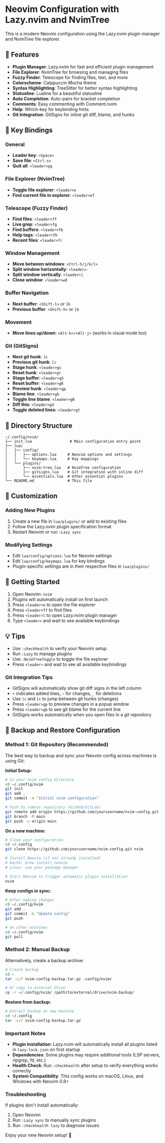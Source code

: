 # Neovim Configuration with Lazy.nvim and NvimTree

This is a modern Neovim configuration using the Lazy.nvim plugin manager and NvimTree file explorer.

## 🚀 Features

- **Plugin Manager**: Lazy.nvim for fast and efficient plugin management
- **File Explorer**: NvimTree for browsing and managing files
- **Fuzzy Finder**: Telescope for finding files, text, and more
- **Colorscheme**: Catppuccin Mocha theme
- **Syntax Highlighting**: TreeSitter for better syntax highlighting
- **Statusline**: Lualine for a beautiful statusline
- **Auto Completion**: Auto-pairs for bracket completion
- **Comments**: Easy commenting with Comment.nvim
- **Help**: Which-key for keybinding hints
- **Git Integration**: GitSigns for inline git diff, blame, and hunks

## 🎯 Key Bindings

### General
- **Leader key**: `<Space>`
- **Save file**: `<Ctrl-s>`
- **Quit all**: `<leader>qq`

### File Explorer (NvimTree)
- **Toggle file explorer**: `<leader>e`
- **Find current file in explorer**: `<leader>ef`

### Telescope (Fuzzy Finder)
- **Find files**: `<leader>ff`
- **Live grep**: `<leader>fg`
- **Find buffers**: `<leader>fb`
- **Help tags**: `<leader>fh`
- **Recent files**: `<leader>fr`

### Window Management
- **Move between windows**: `<Ctrl-h/j/k/l>`
- **Split window horizontally**: `<leader>-`
- **Split window vertically**: `<leader>|`
- **Close window**: `<leader>wd`

### Buffer Navigation
- **Next buffer**: `<Shift-l>` or `]b`
- **Previous buffer**: `<Shift-h>` or `[b`

### Movement
- **Move lines up/down**: `<Alt-k>/<Alt-j>` (works in visual mode too)

### Git (GitSigns)
- **Next git hunk**: `]c`
- **Previous git hunk**: `[c`
- **Stage hunk**: `<leader>gs`
- **Reset hunk**: `<leader>gr`
- **Stage buffer**: `<leader>gS`
- **Reset buffer**: `<leader>gR`
- **Preview hunk**: `<leader>gp`
- **Blame line**: `<leader>gb`
- **Toggle line blame**: `<leader>gB`
- **Diff this**: `<leader>gd`
- **Toggle deleted lines**: `<leader>gt`

## 📁 Directory Structure

```
~/.config/nvim/
├── init.lua                 # Main configuration entry point
├── lua/
│   ├── config/
│   │   ├── options.lua     # Neovim options and settings
│   │   └── keymaps.lua     # Key mappings
│   └── plugins/
│       ├── nvim-tree.lua   # NvimTree configuration
│       ├── gitsigns.lua    # Git integration with inline diff
│       └── essentials.lua  # Other essential plugins
└── README.md               # This file
```

## 🔧 Customization

### Adding New Plugins
1. Create a new file in `lua/plugins/` or add to existing files
2. Follow the Lazy.nvim plugin specification format
3. Restart Neovim or run `:Lazy sync`

### Modifying Settings
- Edit `lua/config/options.lua` for Neovim settings
- Edit `lua/config/keymaps.lua` for key bindings
- Plugin-specific settings are in their respective files in `lua/plugins/`

## 🚦 Getting Started

1. Open Neovim: `nvim`
2. Plugins will automatically install on first launch
3. Press `<leader>e` to open the file explorer
4. Press `<leader>ff` to find files
5. Press `<leader>l` to open Lazy.nvim plugin manager
6. Type `<leader>` and wait to see available keybindings

## 💡 Tips

- Use `:checkhealth` to verify your Neovim setup
- Run `:Lazy` to manage plugins
- Use `:NvimTreeToggle` to toggle the file explorer
- Press `<leader>` and wait to see all available keybindings

### Git Integration Tips
- GitSigns will automatically show git diff signs in the left column
- `+` indicates added lines, `~` for changes, `_` for deletions
- Use `]c` and `[c` to jump between git hunks (changes)
- Press `<leader>gp` to preview changes in a popup window
- Press `<leader>gb` to see git blame for the current line
- GitSigns works automatically when you open files in a git repository

## 💾 Backup and Restore Configuration

### Method 1: Git Repository (Recommended)

The best way to backup and sync your Neovim config across machines is using Git:

**Initial Setup:**
```bash
# In your nvim config directory
cd ~/.config/nvim
git init
git add .
git commit -m "Initial nvim configuration"

# Push to remote repository (GitHub/GitLab)
git remote add origin https://github.com/yourusername/nvim-config.git
git branch -M main
git push -u origin main
```

**On a new machine:**
```bash
# Clone your configuration
cd ~/.config
git clone https://github.com/yourusername/nvim-config.git nvim

# Install Neovim (if not already installed)
# macOS: brew install neovim
# Linux: use your package manager

# Start Neovim to trigger automatic plugin installation
nvim
```

**Keep configs in sync:**
```bash
# After making changes
cd ~/.config/nvim
git add .
git commit -m "Update config"
git push

# On other machines
cd ~/.config/nvim
git pull
```

### Method 2: Manual Backup

Alternatively, create a backup archive:

```bash
# Create backup
cd ~
tar -czf nvim-config-backup.tar.gz .config/nvim/

# Or copy to external drive
cp -r ~/.config/nvim/ /path/to/external/drive/nvim-backup/
```

**Restore from backup:**
```bash
# Extract backup on new machine
cd ~/.config
tar -xzf nvim-config-backup.tar.gz
```

### Important Notes

- **Plugin Installation**: Lazy.nvim will automatically install all plugins listed in `lazy-lock.json` on first startup
- **Dependencies**: Some plugins may require additional tools (LSP servers, ripgrep, fd, etc.)
- **Health Check**: Run `:checkhealth` after setup to verify everything works correctly
- **System Compatibility**: This config works on macOS, Linux, and Windows with Neovim 0.8+

### Troubleshooting

If plugins don't install automatically:
1. Open Neovim
2. Run `:Lazy sync` to manually sync plugins
3. Run `:checkhealth lazy` to diagnose issues

Enjoy your new Neovim setup! 🎉

